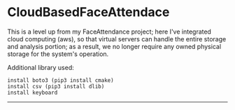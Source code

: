 # CloudBasedFaceAttendace
This is a level up from my FaceAttendance project; here I've integrated cloud computing (aws), so that virtual servers can handle the entire storage and analysis portion; as a result, we no longer require any owned physical storage for the system's operation.

Additional library used:

    install boto3 (pip3 install cmake)
    install csv (pip3 install dlib)
    install keyboard
    
    
<hr>
